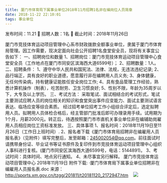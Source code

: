 ```yaml
---
title: 厦门市体育局下属事业单位2018年11月招聘1名非在编岗位人员简章
date: 2018-11-22 22:10:01
tags: 事业单位
---
```

发布时间：11.21   🌟   招聘人数：1名   🌈   截止时间：2018年11月26日
<!-- more -->

厦门市竞技体育运动项目管理中心系市财政拨款全额事业单位，隶属于厦门市体育局管理。因工作需要，现决定面向社会公开招聘1名食堂安全员，现将有关事宜公告如下：
一、招聘岗位和数量
1、招聘岗位：厦门市竞技体育运动项目管理中心食堂安全员（工作地点在厦门市同安区滨海西大道6599号）；
2、招聘数量：1人。
二、招聘条件：
1、遵守中华人民共和国宪法、法律、法规，无违法违纪记录;
2、品行端正，具有良好的职业道德，愿意履行非在编聘用人员义务;
3、身体健康，无任何传染病，持有健康证能胜任安全岗位工作;
4、具有食品管理工作经验，熟悉计算机操作（制表），吃苦耐劳、卫生习惯良好;
5、性别不限，年龄为35周岁以下，大专及以上学历。
三、考试方法：
采取笔试、面试相结合的考试形式，笔试主要测试应聘人员的岗位相关的知识和食堂突出事件应变能力、面试主要测试语言表达、临场应变等综合素质。
经过招考单位招考工作小组综合评定后，选定拟聘用人员。拟聘用人员体检合格后，经主管部门批准后即可办理录用手续。试用期为1个月，月薪2000元。转正后，待遇按照厦门市市直机关事业单位非在编辅助岗雇用人员相应岗位工资标准发放。
三、具体事项
1、报名时间：2018年11月19日至11月26日（工作日上班时间）.
2、报名者下载《厦门市体育局招聘非在编雇用人员报名表》（见附件）填写完整后，发至邮箱：245002054@qq.com。前往面试时请携带身份证、毕业证书等证书原件及复印件到市竞技体育运动项目管理中心组织人事科进行复核。(厦门市同安区滨海西大道6599号，电话：5144891)。
3、考试时间：具体时间、地点另行通知。
4、未尽事宜另行解释。
厦门市竞技体育运动项目管理中心
2018年11月19日
附件下载:
·厦门市体育局下属事业单位招聘非在编雇用人员报名表.doc
来源：
http://sports.xm.gov.cn/tzgg/201811/t20181120_2172947.htm
 
 ![](https://cdn.weiweiblog.cn/20181015134814.png)